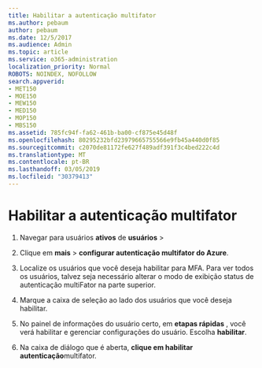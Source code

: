 ```yaml
---
title: Habilitar a autenticação multifator
ms.author: pebaum
author: pebaum
ms.date: 12/5/2017
ms.audience: Admin
ms.topic: article
ms.service: o365-administration
localization_priority: Normal
ROBOTS: NOINDEX, NOFOLLOW
search.appverid:
- MET150
- MOE150
- MEW150
- MED150
- MOP150
- MBS150
ms.assetid: 785fc94f-fa62-461b-ba00-cf875e45d48f
ms.openlocfilehash: 80295232bfd23979665755566e9fb45a440d0f85
ms.sourcegitcommit: c2070de81172fe627f489adf391f3c4bed222c4d
ms.translationtype: MT
ms.contentlocale: pt-BR
ms.lasthandoff: 03/05/2019
ms.locfileid: "30379413"
---
```

# <a name="enable-multi-factor-authentication"></a>Habilitar a autenticação multifator

1. Navegar para usuários **ativos** de **usuários** \>
    
2. Clique em **mais** \> **configurar autenticação multifator do Azure**. 
    
3. Localize os usuários que você deseja habilitar para MFA. Para ver todos os usuários, talvez seja necessário alterar o modo de exibição status de autenticação multiFator na parte superior.
    
4. Marque a caixa de seleção ao lado dos usuários que você deseja habilitar.
    
5.  No painel de informações do usuário certo, em **etapas rápidas** , você verá habilitar e gerenciar configurações do usuário. Escolha **habilitar**. 
    
6. Na caixa de diálogo que é aberta, **clique em habilitar autenticação**multifator. 
    

